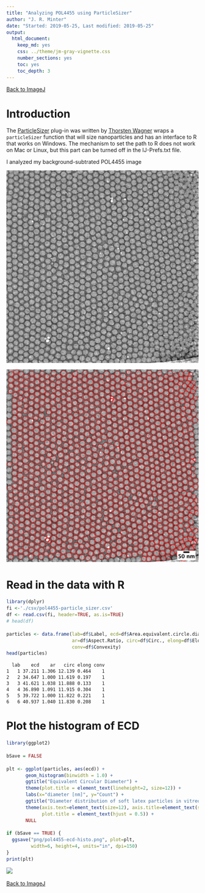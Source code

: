 ```yaml
---
title: "Analyzing POL4455 using ParticleSizer"
author: "J. R. Minter"
date: "Started: 2019-05-25, Last modified: 2019-05-25"
output:
  html_document:
    keep_md: yes
    css: ../theme/jm-gray-vignette.css
    number_sections: yes
    toc: yes
    toc_depth: 3
---
```


[Back to ImageJ](ImageJ.html)


# Introduction

The [ParticleSizer](https://imagej.net/ParticleSizer) plug-in was written by
[Thorsten Wagner](https://github.com/thorstenwagner) wraps a `particleSizer`
function that will size nanoparticles and has an interface to R that works
on Windows. The mechanism to set the path to R does not work on Mac or
Linux, but this part can be turned off in the IJ-Prefs.txt file.

I analyzed my background-subtrated POL4455 image

![My background subtracted image after a 2 px median filter and inverting the graylevel image to follow ParticSizer's convention ](png/POL-4455-16bit-Img01-bks-mf_inv.png)

![My image after measurement with the overlay on the particles and burning a scale bar. ](png/POL-4455-16bit-Img01-bks-ana.png)

# Read in the data with R


```r
library(dplyr)
fi <-'./csv/pol4455-particle_sizer.csv'
df <- read.csv(fi, header=TRUE, as.is=TRUE)
# head(df)

particles <- data.frame(lab=df$Label, ecd=df$Area.equivalent.circle.diameter,
                        ar=df$Aspect.Ratio, circ=df$Circ., elong=df$Elong.,
                        conv=df$Convexity)
head(particles)
```

```
  lab    ecd    ar   circ elong conv
1   1 37.211 1.306 12.139 0.464    1
2   2 34.647 1.000 11.619 0.197    1
3   3 41.621 1.038 11.888 0.133    1
4   4 36.890 1.091 11.915 0.304    1
5   5 39.722 1.000 11.822 0.221    1
6   6 40.937 1.040 11.830 0.208    1
```

# Plot the histogram of ECD


```r
library(ggplot2)

bSave = FALSE

plt <- ggplot(particles, aes(ecd)) +
       geom_histogram(binwidth = 1.0) +
       ggtitle("Equivalent Circular Diameter") +
       theme(plot.title = element_text(lineheight=2, size=12)) +
       labs(x="diameter [nm]", y="Count") +
       ggtitle("Diameter distribution of soft latex particles in vitreous ice") +
       theme(axis.text=element_text(size=12), axis.title=element_text(size=14),
             plot.title = element_text(hjust = 0.5)) +
       NULL

if (bSave == TRUE) {
  ggsave("png/pol4455-ecd-histo.png", plot=plt,
         width=6, height=4, units="in", dpi=150)
}
print(plt)
```

![](ana-pol4455_files/figure-html/plotECD-1.png)<!-- -->

[Back to ImageJ](ImageJ.html)
